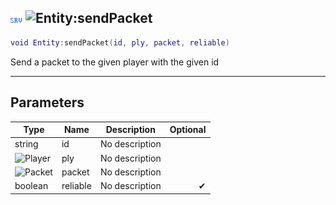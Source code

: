 ## ![server](../../.gitbook/assets/server.png) ![Entity](./readme/entity "mention"):sendPacket

```lua
void Entity:sendPacket(id, ply, packet, reliable)
```

Send a packet to the given player with the given id

------
## Parameters

| Type   | Name | Description | Optional |
| ------ | ---- | ----------- | -------: |
| string | id | No description |  |
| ![Player](./readme/player "mention") | ply | No description |  |
| ![Packet](./readme/packet "mention") | packet | No description |  |
| boolean | reliable | No description | ✔ |


